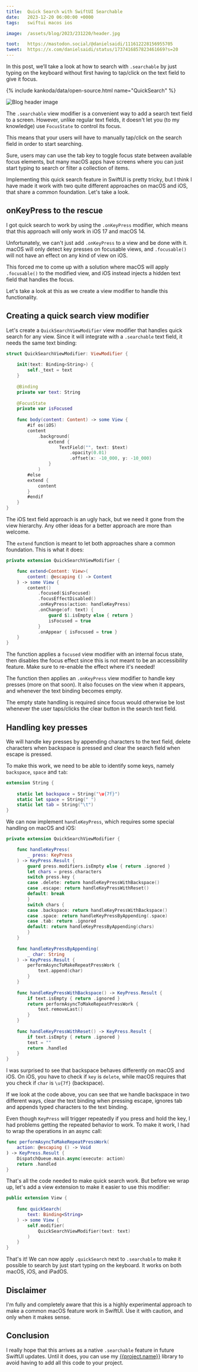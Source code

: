 ```yaml
---
title:  Quick Search with SwiftUI Searchable
date:   2023-12-20 06:00:00 +0000
tags:   swiftui macos ios

image:  /assets/blog/2023/231220/header.jpg

toot:   https://mastodon.social/@danielsaidi/111612228156955705
tweet:  https://x.com/danielsaidi/status/1737416857823461669?s=20
---
```


In this post, we’ll take a look at how to search with `.searchable` by just typing on the keyboard without first having to tap/click on the text field to give it focus.

{% include kankoda/data/open-source.html name="QuickSearch" %}

![Blog header image]({{page.image}})

The `.searchable` view modifier is a convenient way to add a search text field to a screen. However, unlike regular text fields, it doesn't let you (to my knowledge) use `FocusState` to control its focus.

This means that your users will have to manually tap/click on the search field in order to start searching. 

Sure, users may can use the tab key to toggle focus state between available focus elements, but many macOS apps have screens where you can just start typing to search or filter a collection of items.

Implementing this quick search feature in SwiftUI is pretty tricky, but I think I have made it work with two quite different approaches on macOS and iOS, that share a common foundation. Let's take a look.


## onKeyPress to the rescue

I got quick search to work by using the `.onKeyPress` modifier, which means that this approach will only work in iOS 17 and macOS 14.

Unfortunately, we can't just add `.onKeyPress` to a view and be done with it. macOS will only detect key presses on focusable views, and `.focusable()` will not have an effect on any kind of view on iOS.

This forced me to come up with a solution where macOS will apply `.focusable()` to the modified view, and iOS instead injects a hidden text field that handles the focus.

Let's take a look at this as we create a view modifier to handle this functionality.


## Creating a quick search view modifier

Let's create a `QuickSearchViewModifier` view modifier that handles quick search for any view. Since it will integrate with a `.searchable` text field, it needs the same text binding:

```swift
struct QuickSearchViewModifier: ViewModifier {
    
    init(text: Binding<String>) {
        self._text = text
    }
    
    @Binding
    private var text: String
    
    @FocusState
    private var isFocused
    
    func body(content: Content) -> some View {
        #if os(iOS)
        content
            .background(
                extend {
                    TextField("", text: $text)
                        .opacity(0.01)
                        .offset(x: -10_000, y: -10_000)
                }
            )
        #else
        extend {
            content
        }
        #endif
    }
}
```

The iOS text field approach is an ugly hack, but we need it gone from the view hierarchy. Any other ideas for a better approach are more than welcome.

The `extend` function is meant to let both approaches share a common foundation. This is what it does:

```swift
private extension QuickSearchViewModifier {

    func extend<Content: View>(
        content: @escaping () -> Content
    ) -> some View {
        content()
            .focused($isFocused)
            .focusEffectDisabled()
            .onKeyPress(action: handleKeyPress)
            .onChange(of: text) {
                guard $1.isEmpty else { return }
                isFocused = true
            }
            .onAppear { isFocused = true }
    }
}
```

The function applies a `focused` view modifier with an internal focus state, then disables the focus effect since this is not meant to be an accessibility feature. Make sure to re-enable the effect where it's needed!

The function then applies an `.onKeyPress` view modifier to handle key presses (more on that soon). It also focuses on the view when it appears, and whenever the text binding becomes empty.

The empty state handling is required since focus would otherwise be lost whenever the user taps/clicks the clear button in the search text field.


## Handling key presses

We will handle key presses by appending characters to the text field, delete characters when backspace is pressed and clear the search field when escape is pressed.

To make this work, we need to be able to identify some keys, namely `backspace`, `space` and `tab`:

```swift
extension String {
    
    static let backspace = String("\u{7f}")
    static let space = String(" ")
    static let tab = String("\t")
}
```

We can now implement `handleKeyPress`, which requires some special handling on macOS and iOS:

```swift
private extension QuickSearchViewModifier {

    func handleKeyPress(
        _ press: KeyPress
    ) -> KeyPress.Result {
        guard press.modifiers.isEmpty else { return .ignored }
        let chars = press.characters
        switch press.key {
        case .delete: return handleKeyPressWithBackspace()
        case .escape: return handleKeyPressWithReset()
        default: break
        }
        switch chars {
        case .backspace: return handleKeyPressWithBackspace()
        case .space: return handleKeyPressByAppending(.space)
        case .tab: return .ignored
        default: return handleKeyPressByAppending(chars)
        }
    }
    
    func handleKeyPressByAppending(
        _ char: String
    ) -> KeyPress.Result {
        performAsyncToMakeRepeatPressWork {
            text.append(char)
        }
    }
    
    func handleKeyPressWithBackspace() -> KeyPress.Result {
        if text.isEmpty { return .ignored }
        return performAsyncToMakeRepeatPressWork {
            text.removeLast()
        }
    }
    
    func handleKeyPressWithReset() -> KeyPress.Result {
        if text.isEmpty { return .ignored }
        text = ""
        return .handled
    }
}
```

I was surprised to see that backspace behaves differently on macOS and iOS. On iOS, you have to check if `key` is `delete`, while macOS requires that you check if `char` is `\u{7f}` (backspace).

If we look at the code above, you can see that we handle backspace in two different ways, clear the text binding when pressing escape, ignores tab and appends typed characters to the text binding.

Even though `KeyPress` will trigger repeatedly if you press and hold the key, I had problems getting the repeated behavior to work. To make it work, I had to wrap the operations in an async call:

```swift
func performAsyncToMakeRepeatPressWork(
    action: @escaping () -> Void
) -> KeyPress.Result {
    DispatchQueue.main.async(execute: action)
    return .handled
}
```

That's all the code needed to make quick search work. But before we wrap up, let's add a view extension to make it easier to use this modifier:

```swift
public extension View {
    
    func quickSearch(
        text: Binding<String>
    ) -> some View {
        self.modifier(
            QuickSearchViewModifier(text: text)
        )
    }
}
```

That's it! We can now apply `.quickSearch` next to `.searchable` to make it possible to search by just start typing on the keyboard. It works on both macOS, iOS, and iPadOS.


## Disclaimer

I'm fully and completely aware that this is a highly experimental approach to make a common macOS feature work in SwiftUI. Use it with caution, and only when it makes sense.


## Conclusion

I really hope that this arrives as a native `.searchable` feature in future SwiftUI updates. Until it does, you can use my [{{project.name}}]({{project.url}}) library to avoid having to add all this code to your project.